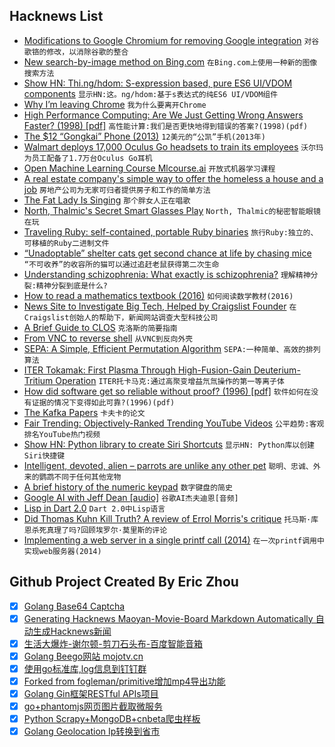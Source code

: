 ## Hacknews List


- [Modifications to Google Chromium for removing Google integration](https://github.com/Eloston/ungoogled-chromium)  `对谷歌铬的修改，以消除谷歌的整合`
- [New search-by-image method on Bing.com](http://searchresearch1.blogspot.com/2018/09/new-search-by-image-method-on-bingcom.html)  `在Bing.com上使用一种新的图像搜索方法`
- [Show HN: Thi.ng/hdom: S-expression based, pure ES6 UI/VDOM components](item?id=18051037)  `显示HN:这。ng/hdom:基于s表达式的纯ES6 UI/VDOM组件`
- [Why I’m leaving Chrome](https://blog.cryptographyengineering.com/2018/09/23/why-im-leaving-chrome/)  `我为什么要离开Chrome`
- [High Performance Computing: Are We Just Getting Wrong Answers Faster? (1998) [pdf]](https://www3.nd.edu/~markst/cast-award-speech.pdf)  `高性能计算:我们是否更快地得到错误的答案?(1998)(pdf)`
- [The $12 “Gongkai” Phone (2013)](https://www.bunniestudios.com/blog/?page_id=3107)  `12美元的“公凯”手机(2013年)`
- [Walmart deploys 17,000 Oculus Go headsets to train its employees](https://www.zdnet.com/article/walmart-deploys-17000-oculus-go-headsets-to-train-its-employees/)  `沃尔玛为员工配备了1.7万台Oculus Go耳机`
- [Open Machine Learning Course Mlcourse.ai](https://mlcourse.ai/)  `开放式机器学习课程`
- [A real estate company&#39;s simple way to offer the homeless a house and a job](https://www.fastcompany.com/90238675/this-real-estate-company-figured-out-a-simple-way-to-offer-the-homeless-a-house-and-a-job)  `房地产公司为无家可归者提供房子和工作的简单方法`
- [The Fat Lady Is Singing](https://www.commentarymagazine.com/articles/fat-lady-singing/)  `那个胖女人正在唱歌`
- [North, Thalmic&#39;s Secret Smart Glasses Play](https://betakit.com/north-is-thalmics-secret-smart-glasses-play/)  `North, Thalmic的秘密智能眼镜在玩`
- [Traveling Ruby: self-contained, portable Ruby binaries](http://phusion.github.io/traveling-ruby/)  `旅行Ruby:独立的、可移植的Ruby二进制文件`
- [“Unadoptable” shelter cats get second chance at life by chasing mice](http://www.cats.club/unadoptable-shelter-cats-get-second-chance-at-life-by-chasing-mice/)  `“不可收养”的收容所的猫可以通过追赶老鼠获得第二次生命`
- [Understanding schizophrenia: What exactly is schizophrenia?](http://www.paulmorrison.org/understanding-schizophrenia-what-exactly-is-schizophrenia/)  `理解精神分裂:精神分裂到底是什么?`
- [How to read a mathematics textbook (2016)](https://www.drmaciver.com/2016/05/how-to-read-a-mathematics-textbook/)  `如何阅读数学教材(2016)`
- [News Site to Investigate Big Tech, Helped by Craigslist Founder](https://www.nytimes.com/2018/09/23/business/media/the-markup-craig-newmark.html)  `在Craigslist创始人的帮助下，新闻网站调查大型科技公司`
- [A Brief Guide to CLOS](http://www.aiai.ed.ac.uk/~jeff/clos-guide.html)  `克洛斯的简要指南`
- [From VNC to reverse shell](https://blog.benjojo.co.uk/post/qemu-monitor-socket-rce-vnc)  `从VNC到反向外壳`
- [SEPA: A Simple, Efficient Permutation Algorithm](http://www.quickperm.org/soda_submit.php)  `SEPA:一种简单、高效的排列算法`
- [ITER Tokamak: First Plasma Through High-Fusion-Gain Deuterium-Tritium Operation](https://www.iter.org/newsline/-/3121)  `ITER托卡马克:通过高聚变增益氘氚操作的第一等离子体`
- [How did software get so reliable without proof? (1996) [pdf]](http://www.gwern.net/docs/math/1996-hoare.pdf)  `软件如何在没有证据的情况下变得如此可靠?(1996)(pdf)`
- [The Kafka Papers](https://www.weeklystandard.com/christoph-irmscher/review-of-kafkas-last-trial-the-kafka-papers)  `卡夫卡的论文`
- [Fair Trending: Objectively-Ranked Trending YouTube Videos](https://fairtrending.com)  `公平趋势:客观排名YouTube热门视频`
- [Show HN: Python library to create Siri Shortcuts](https://github.com/alexander-akhmetov/python-shortcuts)  `显示HN: Python库以创建Siri快捷键`
- [Intelligent, devoted, alien – parrots are unlike any other pet](https://aeon.co/essays/why-does-keeping-a-bird-in-a-cage-make-people-happy)  `聪明、忠诚、外来的鹦鹉不同于任何其他宠物`
- [A brief history of the numeric keypad](https://uxdesign.cc/a-brief-history-of-the-numeric-keypad-59112cbf4c49)  `数字键盘的简史`
- [Google AI with Jeff Dean [audio]](https://gcppodcast.com/post/episode-146-google-ai-with-jeff-dean/)  `谷歌AI杰夫迪恩[音频]`
- [Lisp in Dart 2.0](https://github.com/nukata/lisp-in-dart/blob/master/IMPLEMENTATION-NOTES.md)  `Dart 2.0中Lisp语言`
- [Did Thomas Kuhn Kill Truth? A review of Errol Morris&#39;s critique](https://www.thenewatlantis.com/publications/did-thomas-kuhn-kill-truth)  `托马斯·库恩杀死真理了吗?回顾埃罗尔·莫里斯的评论`
- [Implementing a web server in a single printf call (2014)](https://tinyhack.com/2014/03/12/implementing-a-web-server-in-a-single-printf-call/)  `在一次printf调用中实现web服务器(2014)`

## Github Project Created By Eric Zhou

- [x] [Golang Base64 Captcha](https://github.com/mojocn/base64Captcha)
- [x] [Generating Hacknews Maoyan-Movie-Board Markdown Automatically 自动生成Hacknews新闻](https://github.com/dejavuzhou/md-genie)
- [x] [生活大爆炸-谢尔顿-剪刀石头布-百度智能音箱](https://github.com/mojocn/dueros-bang-game)
- [x] [Golang Beego网站 mojotv.cn](https://github.com/mojocn/www.mojotv.cn)
- [x] [使用go标准库,log信息到钉钉群](https://github.com/mojocn/dooger)
- [x] [Forked from fogleman/primitive增加mp4导出功能](https://github.com/mojocn/primitive)
- [x] [Golang Gin框架RESTful APIs项目](https://github.com/JJJJJJJerk/ezier-golang-web-api-framework)
- [x] [go+phantomjs网页图片截取微服务](https://github.com/mojocn/screen_shot)
- [x] [Python Scrapy+MongoDB+cnbeta爬虫样板](https://github.com/mojocn/scrapy_mongodb_boilerplate_cnbeta)
- [x] [Golang Geolocation Ip转换到省市](https://github.com/mojocn/ip2location)